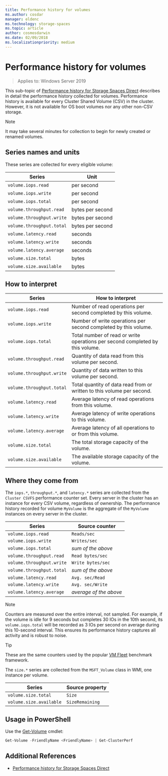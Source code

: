 ```yaml
---
title: Performance history for volumes
ms.author: cosdar
manager: eldenc
ms.technology: storage-spaces
ms.topic: article
author: cosmosdarwin
ms.date: 02/09/2018
ms.localizationpriority: medium
---
```


# Performance history for volumes

> Applies to: Windows Server 2019

This sub-topic of [Performance history for Storage Spaces Direct](performance-history.md) describes in detail the performance history collected for volumes. Performance history is available for every Cluster Shared Volume (CSV) in the cluster. However, it is not available for OS boot volumes nor any other non-CSV storage.

   > [!NOTE]
   > It may take several minutes for collection to begin for newly created or renamed volumes.

## Series names and units

These series are collected for every eligible volume:

| Series                    | Unit             |
|---------------------------|------------------|
| `volume.iops.read`        | per second       |
| `volume.iops.write`       | per second       |
| `volume.iops.total`       | per second       |
| `volume.throughput.read`  | bytes per second |
| `volume.throughput.write` | bytes per second |
| `volume.throughput.total` | bytes per second |
| `volume.latency.read`     | seconds          |
| `volume.latency.write`    | seconds          |
| `volume.latency.average`  | seconds          |
| `volume.size.total`       | bytes            |
| `volume.size.available`   | bytes            |

## How to interpret

| Series                    | How to interpret                                                              |
|---------------------------|-------------------------------------------------------------------------------|
| `volume.iops.read`        | Number of read operations per second completed by this volume.                |
| `volume.iops.write`       | Number of write operations per second completed by this volume.               |
| `volume.iops.total`       | Total number of read or write operations per second completed by this volume. |
| `volume.throughput.read`  | Quantity of data read from this volume per second.                            |
| `volume.throughput.write` | Quantity of data written to this volume per second.                           |
| `volume.throughput.total` | Total quantity of data read from or written to this volume per second.        |
| `volume.latency.read`     | Average latency of read operations from this volume.                          |
| `volume.latency.write`    | Average latency of write operations to this volume.                           |
| `volume.latency.average`  | Average latency of all operations to or from this volume.                     |
| `volume.size.total`       | The total storage capacity of the volume.                                     |
| `volume.size.available`   | The available storage capacity of the volume.                                 |

## Where they come from

The `iops.*`, `throughput.*`, and `latency.*` series are collected from the `Cluster CSVFS` performance counter set. Every server in the cluster has an instance for every CSV volume, regardless of ownership. The performance history recorded for volume `MyVolume` is the aggregate of the `MyVolume` instances on every server in the cluster.

| Series                    | Source counter         |
|---------------------------|------------------------|
| `volume.iops.read`        | `Reads/sec`            |
| `volume.iops.write`       | `Writes/sec`           |
| `volume.iops.total`       | *sum of the above*     |
| `volume.throughput.read`  | `Read bytes/sec`       |
| `volume.throughput.write` | `Write bytes/sec`      |
| `volume.throughput.total` | *sum of the above*     |
| `volume.latency.read`     | `Avg. sec/Read`        |
| `volume.latency.write`    | `Avg. sec/Write`       |
| `volume.latency.average`  | *average of the above* |

   > [!NOTE]
   > Counters are measured over the entire interval, not sampled. For example, if the volume is idle for 9 seconds but completes 30 IOs in the 10th second, its `volume.iops.total` will be recorded as 3 IOs per second on average during this 10-second interval. This ensures its performance history captures all activity and is robust to noise.

   > [!TIP]
   > These are the same counters used by the popular [VM Fleet](https://github.com/Microsoft/diskspd/blob/master/Frameworks/VMFleet/watch-cluster.ps1) benchmark framework.

The `size.*` series are collected from the `MSFT_Volume` class in WMI, one instance per volume.

| Series                    | Source property |
|---------------------------|-----------------|
| `volume.size.total`       | `Size`          |
| `volume.size.available`   | `SizeRemaining` |

## Usage in PowerShell

Use the [Get-Volume](/powershell/module/storage/get-volume) cmdlet:

```PowerShell
Get-Volume -FriendlyName <FriendlyName> | Get-ClusterPerf
```

## Additional References

- [Performance history for Storage Spaces Direct](performance-history.md)
